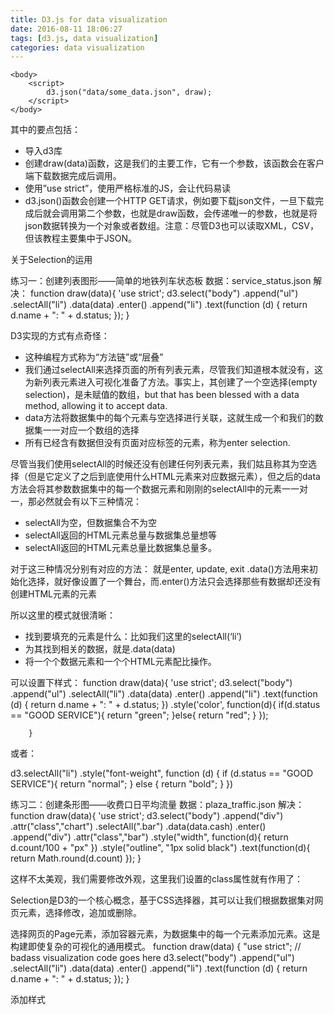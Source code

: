 ```yaml
---
title: D3.js for data visualization
date: 2016-08-11 18:06:27
tags: [d3.js, data visualization]
categories: data visualization
---
```


<!DOCTYPE html>
<html>
    <head>
        <meta charset="utf-8">
        <script src=“d3.min.js"></script>
        <script>
            function draw(data) {
                "use strict";
                // badass visualization code goes here }
        </script>
    </head>

    <body>
        <script>
            d3.json("data/some_data.json", draw);
        </script>
    </body>
</html>
其中的要点包括：

- 导入d3库
- 创建draw(data)函数，这是我们的主要工作，它有一个参数，该函数会在客户端下载数据完成后调用。
- 使用”use strict”，使用严格标准的JS，会让代码易读
- d3.json()函数会创建一个HTTP GET请求，例如要下载json文件，一旦下载完成后就会调用第二个参数，也就是draw函数，会传递唯一的参数，也就是将json数据转换为一个对象或者数组。注意：尽管D3也可以读取XML，CSV，但该教程主要集中于JSON。

关于Selection的运用

练习一：创建列表图形——简单的地铁列车状态板
数据：service_status.json
解决：
function draw(data){
            'use strict';
            d3.select("body")
            .append("ul")
            .selectAll("li")
            .data(data)
            .enter()
            .append("li")
                .text(function (d) {
                return d.name + ": " + d.status;
                });
        }

D3实现的方式有点奇怪：

- 这种编程方式称为“方法链”或“层叠”
- 我们通过selectAll来选择页面的所有列表元素，尽管我们知道根本就没有，这为新列表元素进入可视化准备了方法。事实上，其创建了一个空选择(empty selection)，是未赋值的数组，but that has been blessed with a data method, allowing it to accept data.
- data方法将数据集中的每个元素与空选择进行关联，这就生成一个和我们的数据集一一对应一个数组的选择
- 所有已经含有数据但没有页面对应标签的元素，称为enter selection.

尽管当我们使用selectAll的时候还没有创建任何列表元素，我们姑且称其为空选择（但是它定义了之后到底使用什么HTML元素来对应数据元素），但之后的data方法会将其参数数据集中的每一个数据元素和刚刚的selectAll中的元素一一对一，那必然就会有以下三种情况：

- selectAll为空，但数据集合不为空
- selectAll返回的HTML元素总量与数据集总量想等
- selectAll返回的HTML元素总量比数据集总量多。

对于这三种情况分别有对应的方法：
就是enter, update, exit
.data()方法用来初始化选择，就好像设置了一个舞台，而.enter()方法只会选择那些有数据却还没有创建HTML元素的元素

所以这里的模式就很清晰：

- 找到要填充的元素是什么：比如我们这里的selectAll(‘li’)
- 为其找到相关的数据，就是.data(data)
- 将一个个数据元素和一个个HTML元素配比操作。

可以设置下样式：
function draw(data){
            'use strict';
            d3.select("body")
            .append("ul")
            .selectAll("li")
            .data(data)
            .enter()
            .append("li")
                .text(function (d) {
                return d.name + ": " + d.status;
                })
                .style('color', function(d){
                    if(d.status == "GOOD SERVICE"){
                        return "green";
                    }else{
                        return "red";
                    }
                });

        }

或者：

d3.selectAll("li") .style("font-weight", function (d) {
if (d.status == "GOOD SERVICE"){ return "normal";
} else {
return "bold";
} })

练习二：创建条形图——收费口日平均流量
数据：plaza_traffic.json
解决：
function draw(data){
            'use strict';
            d3.select("body")
            .append("div")
            .attr("class","chart")
            .selectAll(".bar")
            .data(data.cash)
            .enter()
                .append("div")
                .attr("class","bar")
                .style("width", function(d){
                    return d.count/100 + "px"
                })
                .style("outline", "1px solid black")
                .text(function(d){
                    return Math.round(d.count)
                });
        }

这样不太美观，我们需要修改外观，这里我们设置的class属性就有作用了：

Selection是D3的一个核心概念，基于CSS选择器，其可以让我们根据数据集对网页元素，选择修改，追加或删除。

选择网页的Page元素，添加容器元素，为数据集中的每一个元素添加元素。这是构建即使复杂的可视化的通用模式。
function draw(data) {
                "use strict";
                // badass visualization code goes here
                d3.select("body")
                    .append("ul")
                    .selectAll("li")
                    .data(data)
                    .enter()
                        .append("li")
                        .text(function (d) {
                            return d.name + ": " + d.status;
                        });
            }

添加样式
<style type="text/css">
        div.chart
        {
            font-family:sans-serif;
            font-size:0.7em;
        }

        div.bar
        {
            background-color:DarkRed;
            color:white;
            height:3em;
            line-height:3em;
            padding-right:1em;
            margin-bottom:2px;
            text-align:right;
        }

需要注意的是，这里的数据看起来是比较“黏人”的，单独的函数中的数据总是指向绑定到enter函数的数据。

收费站流量日平均图

- 获取数据：这个不需要我们解决
- 如何绘制：

使用DIV标签创建水平条形图
我们会使用和之前的模式。

Scales, Axes and Lines
我们需要处理的一个问题是怎样将我们的数据值转换为适当的像素或者color

对于统计可视化则是个很复杂的问题，我们需要确定使用Numerical Scales, Ordinal Scales, Log Scales, Time Scales或者其他。

练习三：公交瘫痪，事故，受伤事故散点图
数据：bus_perf.json

首先需要设置viewport的维度，
var margin = 50,
 width = 700,
 height = 300,
这样设置SVG的Viewport在我们设置scales的时候会比较麻烦。

当我们绘制散点图的时候，我们需要知道其距离左上角的偏移量，这就需要缩放数据使得我们用像素作为单位来进行可视化时保证有意义。在D3中也就意味着我们需要创建一个函数使得能将数据域（输入）映射到像素范围（输出），这也就是scale对象的任务。

var x_extent = d3.extent(data, function(d){return d.collision_with_injury});

D3中的extent方法可以方便的返回数据域中的最小值和最大值。然后我们就可以创建scale了：
var x_scale = d3.scaleLinear()
.range([margin, width-margin])
.domain(x_extent);

同样：
var y_extent = d3.extent(data, function(d){return d.dist_between_fail});
var y_scale = d3.scaleLinear()
.range([height-marigin, margin])
.domain(y_extent);

我们还需要坐标轴
var x_axis = d3.axisBottom(x_scale);
这和之前版本d3.svg.axis().scale(x_scale)不一样的！
绘制：
            d3.select("svg")
            .append("g")
            .attr("class", "x axis")
            .attr("transform", "translate(0," + (height-margin) + ")")
            .call(x_axis);

我们还需要添加坐标轴名称：
不知道为什么……坐标轴不显示……

练习四：旋轴闸门流量
其实这里指的是地铁出入流量
数据：turnstile_traffic.json
基本样式：
{"times_square": [
     {"count": 36.333333333333336, "time": 1328356800000},
     ...
     ]}

第一个问题：
我们这里有两个地点，怎么为两个地点的count数据创建scale？
var count_extent = d3.extent(data.times_square.concat(data.grand_central), function(d){return d.count});
                var count_scale = d3.scaleLinear()
                                          .domain(count_extent)
                                          .range([height, margin]);
这是js的数组的属性，可以用来将两个数组拼接为一个。

如何映射时间戳
我们这里的time值是毫秒，直接用的话可读性不好，还好D3.js单独提供了时间轴，它是一个专业用于处理时间的线性Scale。
var time_extent = d3.extent(data.times_square.concat(data.grand_central), function(d){return d.time} );
                var time_scale = d3.scaleTime()
                                        .domain(time_extent)
                                        .range([margin, width]);

这样基本的绘制点的问题就解决了，现在添加坐标轴！
var time_axis = d3.axisBottom(time_scale);
这和之前版本d3.svg.axis().scale(x_scale)不一样的！
绘制：
// Set x axis
                var time_axis = d3.axisBottom(time_scale);
                d3.select("svg")
                .append("g")
                .attr("class", "x axis")
                .attr("transform", "translate(0," + height + ")")
                .call(time_axis);

让我们把这些点串起来——创建路径。

路径是有一条或多条连续的线组成，使用SVG来绘制非常难用，但D3为我们提供了路径生成器。
首先我们通过如下的代码创建一个line函数，其装载了数据集并可以作为SVG路径元素输出，注意，在x()和y()方法使用了我们之前创建的scale。
var line = d3.line()
                .x(function(d){return time_scale(d.time)})
                .y(function(d){return count_scale(d.count)});

然后我们通过调用它将其赋给d属性特定路径。
d3.select("svg")
    .append("path")
    .attr("d", line(data.times_square))
    .attr("class", "times_square");

d3.select("svg")
    .append("path")
    .attr("d", line(data.grand_central))
    .attr("class", "grand_central");

交互与过渡
到目前为止，我们已经可以创建了：列表、条形图、散点图、线状图。
现在我们可以做些交互以及一些动画来实现丰富的可视化效果。

数据：subway_wait_mean.json 与 subway_wait.json

我们将创建一个时间序列图，用户可以选择他们想看的时间序列

Layout
之前我们一直在关注D3通过数据集连接网页元素，现在我们需要了解点D3的布局工具。

地铁连接